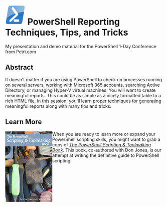 # ![PowerShell](images/powershell-emoji.png) PowerShell Reporting Techniques, Tips, and Tricks

My presentation and demo material for the PowerShell 1-Day Conference from Petri.com

## Abstract

It doesn't matter if you are using PowerShell to check on processes running on several servers, working with Microsoft 365 accounts, searching Active Directory, or managing Hyper-V virtual machines. You will want to create meaningful reports. This could be as simple as a nicely formatted table to a rich HTML file. In this session, you'll learn proper techniques for generating meaningful reports along with many tips and tricks.

## Learn More

<img src= images/PowerShell_Scripting_Toolmaking_thumb.jpg alt="PSScriptingToolmaking" align=left padding-right=25px;> When you are ready to learn more or expand your PowerShell scripting skills, you might want to grab a copy of [_The PowerShell Scripting & Toolmaking Book_](https://leanpub.com/powershell-scripting-toolmaking). This book, co-authored with Don Jones, is our attempt at writing the definitive guide to PowerShell scripting.
